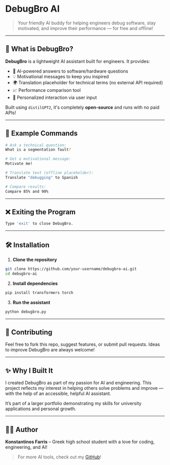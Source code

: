 # DebugBro AI

> Your friendly AI buddy for helping engineers debug software, stay motivated, and improve their performance — for free and offline!

---

## 🚀 What is DebugBro?
**DebugBro** is a lightweight AI assistant built for engineers. It provides:
- 💬 AI-powered answers to software/hardware questions
- 💡 Motivational messages to keep you inspired
- 🌍 Translation placeholder for technical terms (no external API required)
- 📈 Performance comparison tool
- 👤 Personalized interaction via user input

Built using `distilGPT2`, it's completely **open-source** and runs with no paid APIs!

---

## 🧠 Example Commands
```bash
# Ask a technical question:
What is a segmentation fault?

# Get a motivational message:
Motivate me!

# Translate text (offline placeholder):
Translate "debugging" to Spanish

# Compare results:
Compare 85% and 90%
```

---

## ❌ Exiting the Program
```bash
Type 'exit' to close DebugBro.
```

---

## 🛠️ Installation
1. **Clone the repository**
```bash
git clone https://github.com/your-username/debugbro-ai.git
cd debugbro-ai
```

2. **Install dependencies**
```bash
pip install transformers torch
```

3. **Run the assistant**
```bash
python debugbro.py
```

---

## 🤝 Contributing
Feel free to fork this repo, suggest features, or submit pull requests. Ideas to improve DebugBro are always welcome!

---


## ✨ Why I Built It
I created DebugBro as part of my passion for AI and engineering. This project reflects my interest in helping others solve problems and improve — with the help of an accessible, helpful AI assistant.

It’s part of a larger portfolio demonstrating my skills for university applications and personal growth.

---

## 👨‍💻 Author
**Konstantinos Farris** – Greek high school student with a love for coding, engineering, and AI!

> For more AI tools, check out my [GitHub](https://github.com/splasyyy)!
